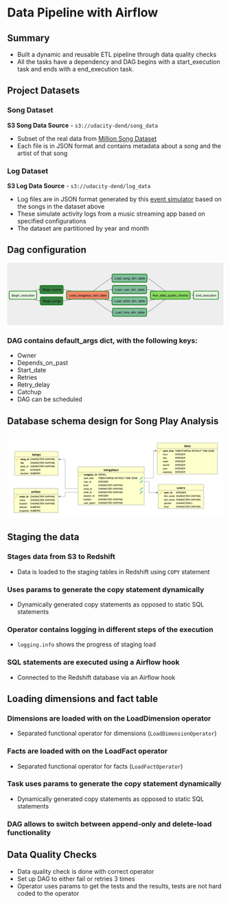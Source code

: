# Data Pipeline with Airflow

## Summary
- Built a dynamic and reusable ETL pipeline through data quality checks
- All the tasks have a dependency and DAG begins with a start_execution task and ends with a end_execution task.

## Project Datasets
### Song Dataset
**S3 Song Data Source** - `s3://udacity-dend/song_data`
- Subset of the real data from [Million Song Dataset](http://millionsongdataset.com/)
- Each file is in JSON format and contains metadata about a song and the artist of that song

### Log Dataset
**S3 Log Data Source** - `s3://udacity-dend/log_data`
- Log files are in JSON format generated by this [event simulator](https://github.com/Interana/eventsim) based on the songs in the dataset above
- These simulate activity logs from a music streaming app based on specified configurations
- The dataset are partitioned by year and month

## Dag configuration
![](songplay-dag.png)

### DAG contains default_args dict, with the following keys:
- Owner
- Depends_on_past
- Start_date
- Retries
- Retry_delay
- Catchup
- DAG can be scheduled

## Database schema design for Song Play Analysis
![](https://github.com/gyhou/millionsongs/blob/v1.0/Song_ERD.png?raw=true)

## Staging the data
### Stages data from S3 to Redshift
- Data is loaded to the staging tables in Redshift using `COPY` statement

### Uses params to generate the copy statement dynamically
- Dynamically generated copy statements as opposed to static SQL statements

### Operator contains logging in different steps of the execution
- `logging.info` shows the progress of staging load

### SQL statements are executed using a Airflow hook
- Connected to the Redshift database via an Airflow hook

## Loading dimensions and fact table
### Dimensions are loaded with on the LoadDimension operator
- Separated functional operator for dimensions (`LoadDimensionOperator`)

### Facts are loaded with on the LoadFact operator
- Separated functional operator for facts (`LoadFactOperator`)

### Task uses params to generate the copy statement dynamically
- Dynamically generated copy statements as opposed to static SQL statements

### DAG allows to switch between append-only and delete-load functionality

## Data Quality Checks
- Data quality check is done with correct operator
- Set up DAG to either fail or retries 3 times
- Operator uses params to get the tests and the results, tests are not hard coded to the operator
